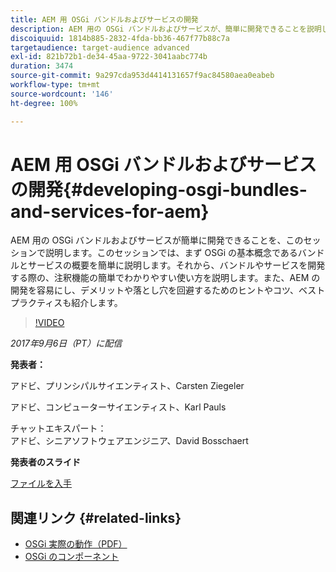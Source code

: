 ```yaml
---
title: AEM 用 OSGi バンドルおよびサービスの開発
description: AEM 用の OSGi バンドルおよびサービスが、簡単に開発できることを説明します。このセッションでは、まず OSGi の基本概念に関する簡単な説明から始めます。
discoiquuid: 1814b885-2832-4fda-bb36-467f77b88c7a
targetaudience: target-audience advanced
exl-id: 821b72b1-de34-45aa-9722-3041aabc774b
duration: 3474
source-git-commit: 9a297cda953d4414131657f9ac84580aea0eabeb
workflow-type: tm+mt
source-wordcount: '146'
ht-degree: 100%

---
```


# AEM 用 OSGi バンドルおよびサービスの開発{#developing-osgi-bundles-and-services-for-aem}

AEM 用の OSGi バンドルおよびサービスが簡単に開発できることを、このセッションで説明します。このセッションでは、まず OSGi の基本概念であるバンドルとサービスの概要を簡単に説明します。それから、バンドルやサービスを開発する際の、注釈機能の簡単でわかりやすい使い方を説明します。また、AEM の開発を容易にし、デメリットや落とし穴を回避するためのヒントやコツ、ベストプラクティスも紹介します。

>[!VIDEO](https://video.tv.adobe.com/v/19654/?quality=9)

*2017年9月6日（PT）に配信*

**発表者：**

アドビ、プリンシパルサイエンティスト、Carsten Ziegeler

アドビ、コンピューターサイエンティスト、Karl Pauls

チャットエキスパート：\
アドビ、シニアソフトウェアエンジニア、David Bosschaert

**発表者のスライド**

[ファイルを入手](assets/aem-gems-osgi-best-practices-090617.pdf)

## 関連リンク {#related-links}

* [OSGi 実際の動作（PDF）](https://manning-content.s3.amazonaws.com/download/9/86fba2b-2ea2-48cc-855d-39e06df49ceb/OSGIiAsamplech1.pdf)
* [OSGi のコンポーネント](https://blog.osoco.de/2015/08/osgi-components-simply-simple-part-i/)

